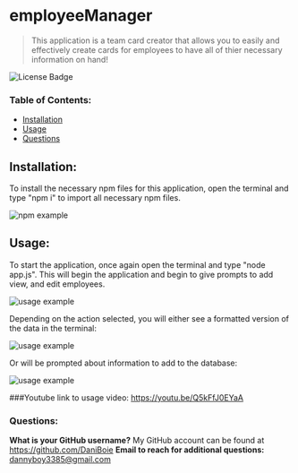 # employeeManager

> This application is a team card creator that allows you to easily and effectively create cards for employees to have all of thier necessary information on hand!

![License Badge](https://img.shields.io/badge/license-none-blue.svg)

### Table of Contents:
* [Installation](#installation)
* [Usage](#usage)
* [Questions](#questions)


## Installation:
 To install the necessary npm files for this application, open the terminal and type "npm i" to import all necessary npm files.

 ![npm example](https://i.ibb.co/0Xyn3gZ/team-Creator-npmi.png)


## Usage:
 To start the application, once again open the terminal and type "node app.js". This will begin the application and begin to give prompts to add view, and edit employees. 

 ![usage example](https://i.ibb.co/b3GbnT1/Employee-Manager.png)

Depending on the action selected, you will either see a formatted version of the data in the terminal: 

 ![usage example](https://i.ibb.co/c1nBfB4/Veiwing-Employees.png)

 Or will be prompted about information to add to the database:

 ![usage example](https://i.ibb.co/rw6ygrS/adding-Department.png)

###Youtube link to usage video:
https://youtu.be/Q5kFfJ0EYaA

### Questions:
**What is your GitHub username?** My GitHub account can be found at https://github.com/DaniBoie
**Email to reach for additional questions:** dannyboy3385@gmail.com